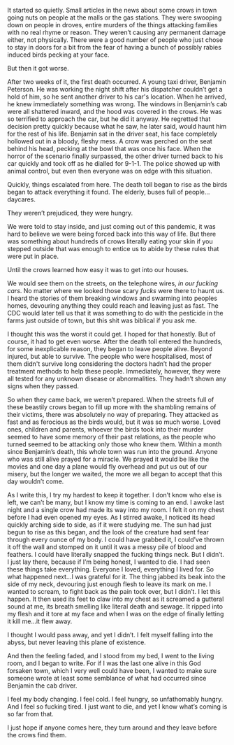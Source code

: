 It started so quietly. Small articles in the news about some crows in town going nuts on people at the malls or the gas stations. They were swooping down on people in droves, entire murders of the things attacking families with no real rhyme or reason. They weren’t causing any permanent damage either, not physically. There were a good number of people who just chose to stay in doors for a bit from the fear of having a bunch of possibly rabies induced birds pecking at your face. 

But then it got worse.

After two weeks of it, the first death occurred. A young taxi driver, Benjamin Peterson. He was working the night shift after his dispatcher couldn’t get a hold of him, so he sent another driver to his car's location. When he arrived, he knew immediately something was wrong. The windows in Benjamin’s cab were all shattered inward, and the hood was covered in the crows. He was so terrified to approach the car, but he did it anyway. He regretted that decision pretty quickly because what he saw, he later said, would haunt him for the rest of his life. Benjamin sat in the driver seat, his face completely hollowed out in a bloody, fleshy mess. A crow was perched on the seat behind his head, pecking at the bowl that was once his face. When the horror of the scenario finally surpassed, the other driver turned back to his car quickly and took off as he dialled for 9-1-1. The police showed up with animal control, but even then everyone was on edge with this situation. 

Quickly, things escalated from here. The death toll  began to rise as the birds began to attack everything it found. The elderly, buses full of people…daycares. 

They weren’t prejudiced, they were hungry.

We were told to stay inside, and just coming out of this pandemic, it was hard to believe we were being forced back into this way of life. But there was something about hundreds of crows literally eating your skin if you stepped outside that was enough to entice us to abide by these rules that were put in place. 

Until the crows learned how easy it was to get into our houses. 

We would see them on the streets, on the telephone wires, *in* *our fucking cars*. No matter where we looked those scary *fucks* were there to haunt us. I heard the stories of them breaking windows and swarming into peoples homes, devouring anything they could reach and leaving just as fast. The CDC would later tell us that it was something to do with the pesticide in the farms just outside of town, but this shit was biblical if you ask me. 

I thought this was the worst it could get. I hoped for that honestly. But of course, it had to get even worse. After the death toll entered the hundreds, for some inexplicable reason, they began to leave people alive. Beyond injured, but able to survive. The people who were hospitalised, most of them didn't survive long considering the doctors hadn’t had the proper treatment methods to help these people. Immediately, however, they were all tested for any unknown disease or abnormalities. They hadn’t shown any signs when they passed. 

So when they came back, we weren’t prepared. When the streets full of these beastily crows began to fill up more with the shambling remains of their victims, there was absolutely no way of preparing. They attacked as fast and as ferocious as the birds would, but it was so much worse. Loved ones, children and parents, whoever the birds took into their murder seemed to have some memory of their past relations, as the people who turned seemed to be attacking only those who knew them. Within a month since Benjamin’s death, this whole town was run into the ground. Anyone who was still alive prayed for a miracle. We prayed it would be like the movies and one day a plane would fly overhead and put us out of our misery, but the longer we waited, the more we all began to accept that this day wouldn’t come. 

As I write this, I try my hardest to keep it together. I don’t know who else is left, we can’t be many, but I know my time is coming to an end. I awoke last night and a single crow had made its way into my room. I felt it on my chest before I had even opened my eyes. As I stirred awake, I noticed its head quickly arching side to side, as if it were studying me. The sun had just begun to rise as this began, and the look of the creature had sent fear through every ounce of my body. I could have grabbed it, I could’ve thrown it off the wall and stomped on it until it was a messy pile of blood and feathers. I could have literally snapped the fucking things neck. But I didn’t. I just lay there, because if I’m being honest, I wanted to die. I had seen these things take everything. Everyone I loved, everything I lived for. So what happened next…I was grateful for it. The thing jabbed its beak into the side of my neck, devouring just enough flesh to leave its mark on me. I wanted to scream, to fight back as the pain took over, but I didn’t. I let this happen. It then used its feet to claw into my chest as it screamed a gutteral sound at me, its breath smelling like literal death and sewage. It ripped into my flesh and it tore at my face and when I was on the edge of finally letting it kill me…it flew away. 

I thought I would pass away, and yet I didn’t. I felt myself falling into the abyss, but never leaving this plane of existence. 

And then the feeling faded, and I stood from my bed, I went to the living room, and I began to write. For if I was the last one alive in this God forsaken town, which I very well could have been, I wanted to make sure someone wrote at least some semblance of what had occurred since Benjamin the cab driver. 

I feel my body changing. I feel cold. I feel hungry, so unfathomably hungry. And I feel so fucking tired. I just want to die, and yet I know what’s coming is so far from that.

I just hope if anyone comes here, they turn around and they leave before the crows find them.